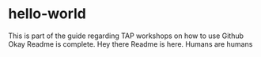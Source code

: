 # hello-world
This is part of the guide regarding TAP workshops on how to use Github
Okay Readme is complete.
Hey there Readme is here. Humans are humans
